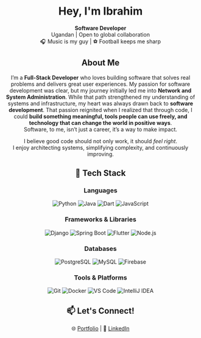 <div align="center">

# Hey, I'm Ibrahim  

**Software Developer**  
Ugandan | Open to global collaboration  
🎧 Music is my guy |  ⚽ Football keeps me sharp



## About Me  
I’m a **Full-Stack Developer** who loves building software that solves real problems and delivers great user experiences. My passion for software development was clear, but my journey initially led me into **Network and System Administration**. While that path strengthened my understanding of systems and infrastructure, my heart was always drawn back to **software development**. That passion reignited when I realized that through code, I could **build something meaningful, tools people can use freely, and technology that can change the world in positive ways**.  
Software, to me, isn’t just a career, it’s a way to make impact.  

I believe good code should not only work, it should *feel right*.  
I enjoy architecting systems, simplifying complexity, and continuously improving.  


## 🧠 Tech Stack

### Languages  
![Python](https://img.shields.io/badge/Python-3776AB?style=for-the-badge&logo=python&logoColor=white)
![Java](https://img.shields.io/badge/Java-ED8B00?style=for-the-badge&logo=openjdk&logoColor=white)
![Dart](https://img.shields.io/badge/Dart-0175C2?style=for-the-badge&logo=dart&logoColor=white)
![JavaScript](https://img.shields.io/badge/JavaScript-F7DF1E?style=for-the-badge&logo=javascript&logoColor=black)

### Frameworks & Libraries  
![Django](https://img.shields.io/badge/Django-092E20?style=for-the-badge&logo=django&logoColor=white)
![Spring Boot](https://img.shields.io/badge/Spring%20Boot-6DB33F?style=for-the-badge&logo=springboot&logoColor=white)
![Flutter](https://img.shields.io/badge/Flutter-02569B?style=for-the-badge&logo=flutter&logoColor=white)
![Node.js](https://img.shields.io/badge/Node.js-339933?style=for-the-badge&logo=nodedotjs&logoColor=white)

### Databases  
![PostgreSQL](https://img.shields.io/badge/PostgreSQL-316192?style=for-the-badge&logo=postgresql&logoColor=white)
![MySQL](https://img.shields.io/badge/MySQL-005C84?style=for-the-badge&logo=mysql&logoColor=white)
![Firebase](https://img.shields.io/badge/Firebase-039BE5?style=for-the-badge&logo=firebase&logoColor=white)

### Tools & Platforms  
![Git](https://img.shields.io/badge/Git-F05032?style=for-the-badge&logo=git&logoColor=white)
![Docker](https://img.shields.io/badge/Docker-2496ED?style=for-the-badge&logo=docker&logoColor=white)
![VS Code](https://img.shields.io/badge/VS%20Code-0078D4?style=for-the-badge&logo=visualstudiocode&logoColor=white)
![IntelliJ IDEA](https://img.shields.io/badge/IntelliJ_IDEA-000000?style=for-the-badge&logo=intellijidea&logoColor=white)


## 📫 Let's Connect!  
🌐 [Portfolio](https://ibrahim-kiri.vercel.app/) | 💼 [LinkedIn](https://www.linkedin.com/in/kiri-ibrahim/)

</div>
